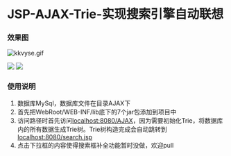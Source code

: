 # JSP-AJAX-Trie-实现搜索引擎自动联想
### 效果图

![kkvyse.gif](https://s2.ax1x.com/2019/01/22/kkvyse.gif)

![](https://img.shields.io/badge/JDK-1.6-brightgreen.svg) ![](https://img.shields.io/badge/MyEclipse-10-blue.svg)

### 使用说明

1. 数据库MySql，数据库文件在目录AJAX下
2. 首先把WebRoot/WEB-INF/lib底下的7个jar包添加到项目中
3. 访问路径时首先访问[localhost:8080/AJAX]()，因为需要初始化Trie，将数据库内的所有数据生成Trie树。Trie树构造完成会自动跳转到[localhost:8080/search.jsp]()
4. 点击下拉框的内容使得搜索框补全功能暂时没做，欢迎pull
